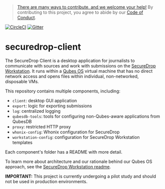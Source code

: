 > [There are many ways to contribute, and we welcome your help!](CONTRIBUTING.md) By contributing to this project, you agree to abide by our [Code of Conduct](https://github.com/freedomofpress/.github/blob/main/CODE_OF_CONDUCT.md).

[![CircleCI](https://circleci.com/gh/freedomofpress/securedrop-client.svg?style=svg)](https://circleci.com/gh/freedomofpress/securedrop-client)
[![Gitter](https://badges.gitter.im/Join%20Chat.svg)](https://gitter.im/freedomofpress/securedrop)

# securedrop-client

The SecureDrop Client is a desktop application for journalists to communicate with sources and work with submissions on the
[SecureDrop Workstation](https://github.com/freedomofpress/securedrop-workstation). It runs within a [Qubes OS](https://www.qubes-os.org/intro/)
virtual machine that has no direct network access and opens files within individual, non-networked, disposable VMs.

This repository contains multiple components, including:
* `client`: desktop GUI application
* `export`: logic for exporting submissions
* `log`: centralized logging
* `qubesdb-tools`: tools for configuring non-Qubes-aware applications from
  QubesDB
* `proxy`: restricted HTTP proxy
* `whonix-config`: Whonix configuration for SecureDrop
* `workstation-config`: configuration for SecureDrop Workstation templates

Each component's folder has a README with more detail.

To learn more about architecture and our rationale behind our Qubes OS approach, see the
[SecureDrop Workstation readme](https://github.com/freedomofpress/securedrop-workstation/blob/main/README.md).

**IMPORTANT:** This project is currently undergoing a pilot study and should not be used in production environments.

